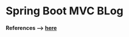 # Spring Boot MVC BLog


#### References --> [here](http://www.nakov.com/blog/2016/08/05/creating-a-blog-system-with-spring-mvc-thymeleaf-jpa-and-mysql/)